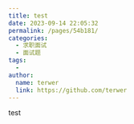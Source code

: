 ```yaml
---
title: test
date: 2023-09-14 22:05:32
permalink: /pages/54b181/
categories:
  - 求职面试
  - 面试题
tags:
  - 
author: 
  name: terwer
  link: https://github.com/terwer
---
```


test